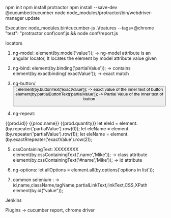 npm init
npm install protractor
npm install --save-dev @cucumber/cucumber
node node_modules/protractor/bin/webdriver-manager update

Execution:
node_modules\.bin\cucumber-js .\features --tags=@chrome
"test": "protractor conf\\conf.js && node conf\\report.js


locators
1. ng-model:
element(by.model('value')); -> ng-model attribute is an angular locator, It locates the element by model attribute value given

2. ng-bind:
element(by.binding('partialValue')); -> contains
element(by.exactbinding('exactValue')); -> exact match

3. ng-button/<button>:
element(by.buttonText('exactValue')); -> eaxct value of the inner text of button
element(by.partialButtonText('partialValue')); -> Partial Value of the inner test of button

4. ng-repeat:
<tr ng-repeat='product info'>
    <td>{{prod.id}}</td>
    <td>{{prod.name}}</td>
    <td>{{prod.quantity}}</td>
</tr>
let eleId = element.(by.repeater('partialValue').row(0));
let eleName = element.(by.repeater('partialValue').row(1));
let eleName = element.(by.exactRrepeater('exactValue').row(2));

5. cssContainingText: XXXXXXXX
element(by.cssContainingText('.name','Mike')); -> class attribute
element(by.cssContainingText('#name','Mike')); -> id attribute

6. ng-options:
let allOptions = element.all(by.options('options in list'));

7. common selenium : -> id,name,className,tagName,partialLinkText,linkText,CSS,XPath
element(by.id("value"));

Jenkins

Plugins -> cucumber report, chrome driver


